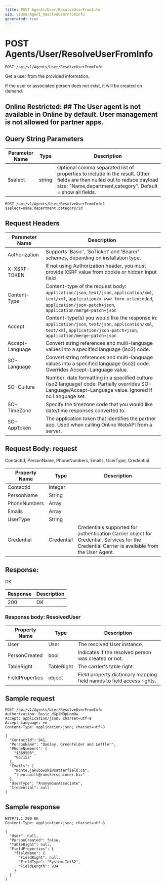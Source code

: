 ```yaml
---
title: POST Agents/User/ResolveUserFromInfo
uid: v1UserAgent_ResolveUserFromInfo
generated: true
---
```


# POST Agents/User/ResolveUserFromInfo

```http
POST /api/v1/Agents/User/ResolveUserFromInfo
```

Get a user from the provided information.


If the user or associated person does not exist, it will be created on demand.


## Online Restricted: ## The User agent is not available in Online by default. User management is not allowed for partner apps.






## Query String Parameters

| Parameter Name | Type |  Description |
|----------------|------|--------------|
| $select | string |  Optional comma separated list of properties to include in the result. Other fields are then nulled out to reduce payload size: "Name,department,category". Default = show all fields. |

```http
POST /api/v1/Agents/User/ResolveUserFromInfo?$select=name,department,category/id
```


## Request Headers

| Parameter Name | Description |
|----------------|-------------|
| Authorization  | Supports 'Basic', 'SoTicket' and 'Bearer' schemes, depending on installation type. |
| X-XSRF-TOKEN   | If not using Authorization header, you must provide XSRF value from cookie or hidden input field |
| Content-Type | Content-type of the request body: `application/json`, `text/json`, `application/xml`, `text/xml`, `application/x-www-form-urlencoded`, `application/json-patch+json`, `application/merge-patch+json` |
| Accept         | Content-type(s) you would like the response in: `application/json`, `text/json`, `application/xml`, `text/xml`, `application/json-patch+json`, `application/merge-patch+json` |
| Accept-Language | Convert string references and multi-language values into a specified language (iso2) code. |
| SO-Language | Convert string references and multi-language values into a specified language (iso2) code. Overrides Accept-Language value. |
| SO-Culture | Number, date formatting in a specified culture (iso2 language) code. Partially overrides SO-Language/Accept-Language value. Ignored if no Language set. |
| SO-TimeZone | Specify the timezone code that you would like date/time responses converted to. |
| SO-AppToken | The application token that identifies the partner app. Used when calling Online WebAPI from a server. |

## Request Body: request 

ContactId, PersonName, PhoneNumbers, Emails, UserType, Credential 

| Property Name | Type |  Description |
|----------------|------|--------------|
| ContactId | Integer |  |
| PersonName | String |  |
| PhoneNumbers | Array |  |
| Emails | Array |  |
| UserType | String |  |
| Credential | Credential | Credentials supported for authentication <para /> Carrier object for Credential. Services for the Credential Carrier is available from the <see cref="T:SuperOffice.CRM.Services.IUserAgent">User Agent</see>. |

## Response:

OK

| Response | Description |
|----------------|-------------|
| 200 | OK |

### Response body: ResolvedUser

| Property Name | Type |  Description |
|----------------|------|--------------|
| User | User | The resolved User instance. |
| PersonCreated | bool | Indicates if the resolved person was created or not. |
| TableRight | TableRight | The carrier's table right |
| FieldProperties | object | Field property dictionary mapping field names to field access rights. |

## Sample request

```http!
POST /api/v1/Agents/User/ResolveUserFromInfo
Authorization: Basic dGplMDpUamUw
Accept: application/json; charset=utf-8
Accept-Language: en
Content-Type: application/json; charset=utf-8

{
  "ContactId": 941,
  "PersonName": "Dooley, Greenfelder and Leffler",
  "PhoneNumbers": [
    "1869508",
    "867152"
  ],
  "Emails": [
    "monte.jakubowski@satterfield.ca",
    "theo.smith@rueckerschinner.biz"
  ],
  "UserType": "AnonymousAssociate",
  "Credential": null
}
```

## Sample response

```http_
HTTP/1.1 200 OK
Content-Type: application/json; charset=utf-8

{
  "User": null,
  "PersonCreated": false,
  "TableRight": null,
  "FieldProperties": {
    "fieldName": {
      "FieldRight": null,
      "FieldType": "System.Int32",
      "FieldLength": 934
    }
  }
}
```